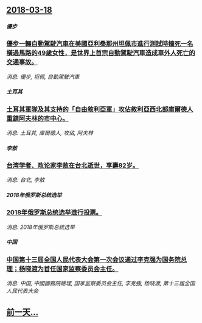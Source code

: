 ## [2018-03-18](/news/2018/03/18/index.md)

##### 優步
### [優步一輛自動駕駛汽車在美國亞利桑那州坦佩市進行測試時撞死一名橫過馬路的49歲女性，是世界上首宗自動駕駛汽車造成車外人死亡的交通事故。 ](/news/2018/03/18/優步一輛自動駕駛汽車在美國亞利桑那州坦佩市進行測試時撞死一名橫過馬路的49歲女性-是世界上首宗自動駕駛汽車造成車外人死亡.md)
_消息: 優步, 坦佩, 自動駕駛汽車_

##### 土耳其
### [土耳其軍隊及其支持的「自由敘利亞軍」攻佔敘利亞西北部庫爾德人重鎮阿夫林的市中心。 ](/news/2018/03/18/土耳其軍隊及其支持的-自由敘利亞軍-攻佔敘利亞西北部庫爾德人重鎮阿夫林的市中心.md)
_消息: 土耳其, 庫爾德人, 攻佔, 阿夫林_

##### 李敖
### [台湾学者、政论家李敖在台北逝世，享壽82岁。 ](/news/2018/03/18/台湾学者-政论家李敖在台北逝世-享壽82岁.md)
_消息: 台北, 李敖_

##### 2018年俄罗斯总统选举
### [2018年俄罗斯总统选举進行投票。 ](/news/2018/03/18/2018年俄罗斯总统选举進行投票.md)
_消息: 2018年俄罗斯总统选举_

##### 中国
### [中国第十三届全国人民代表大会第一次会议通过李克强为国务院总理；杨晓渡为首任国家监察委员会主任。 ](/news/2018/03/18/中国第十三届全国人民代表大会第一次会议通过李克强为国务院总理-杨晓渡为首任国家监察委员会主任.md)
_消息: 中国, 中國國務院總理, 国家监察委员会主任, 李克強, 杨晓渡, 第十三届全国人民代表大会_

## [前一天...](/news/2018/03/17/index.md)

